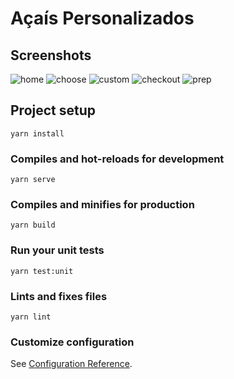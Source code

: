 # Açaís Personalizados

## Screenshots
![home](https://user-images.githubusercontent.com/31636389/99070503-1e125100-258f-11eb-8a8b-f8cbb7139ff5.jpg)
![choose](https://user-images.githubusercontent.com/31636389/99070504-210d4180-258f-11eb-803a-1986aff33596.jpg)
![custom](https://user-images.githubusercontent.com/31636389/99070508-22d70500-258f-11eb-8b76-52ec4821cb8d.jpg)
![checkout](https://user-images.githubusercontent.com/31636389/99070512-24083200-258f-11eb-943d-4797c8dd5ce0.jpg)
![prep](https://user-images.githubusercontent.com/31636389/99070517-25395f00-258f-11eb-88ec-49561bc2443e.jpg)

## Project setup
```
yarn install
```

### Compiles and hot-reloads for development
```
yarn serve
```

### Compiles and minifies for production
```
yarn build
```

### Run your unit tests
```
yarn test:unit
```

### Lints and fixes files
```
yarn lint
```

### Customize configuration
See [Configuration Reference](https://cli.vuejs.org/config/).
